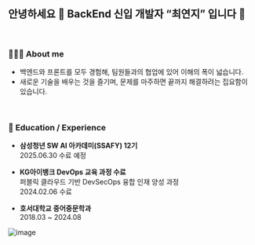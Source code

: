 ## 안녕하세요 👋  BackEnd 신입 개발자 “최연지” 입니다 🌟

<br>

<h3>👩🏻‍💻 <b>About me</b></h3>

- 백엔드와 프론트를 모두 경험해, 팀원들과의 협업에 있어 이해의 폭이 넓습니다.
- 새로운 기술을 배우는 것을 즐기며, 문제를 마주하면 끝까지 해결하려는 집요함이 있습니다.
  
<br>


<h3>🏫 <b>Education / Experience</b></h3>

- **삼성청년 SW AI 아카데미(SSAFY) 12기**  
  2025.06.30 수료 예정

- **KG아이뱅크 DevOps 교육 과정 수료**  
  퍼블릭 클라우드 기반 DevSecOps 융합 인재 양성 과정  
  2024.02.06 수료

- **호서대학교 중어중문학과**  
  2018.03 ~ 2024.08 


![image](https://github.com/user-attachments/assets/391ef8f4-6cbb-4c68-bde0-9f87fe7ae2d1)


<!--
**yeonji3038/yeonji3038** is a ✨ _special_ ✨ repository because its `README.md` (this file) appears on your GitHub profile.

Here are some ideas to get you started:

- 🔭 I’m currently working on ...
- 🌱 I’m currently learning ...
- 👯 I’m looking to collaborate on ...
- 🤔 I’m looking for help with ...
- 💬 Ask me about ...
- 📫 How to reach me: ...
- 😄 Pronouns: ...
- ⚡ Fun fact: ...
-->
